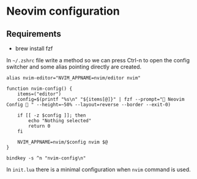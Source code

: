 # Neovim configuration

## Requirements

- brew install fzf

In `~/.zshrc` file write a method so we can press Ctrl-n to open the config switcher and some alias pointing directly are created.

```
alias nvim-editor="NVIM_APPNAME=nvim/editor nvim"

function nvim-config() {
    items=("editor")
    config=$(printf "%s\n" "${items[@]}" | fzf --prompt=" Neovim Config  " --height=~50% --layout=reverse --border --exit-0)
    
    if [[ -z $config ]]; then
        echo "Nothing selected"
        return 0
    fi

    NVIM_APPNAME=nvim/$config nvim $@
}

bindkey -s ^n "nvim-config\n"
```

In `init.lua` there is a minimal configuration when `nvim` command is used.
